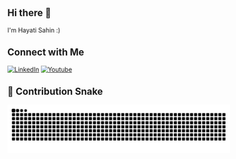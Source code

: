 ## Hi there 👋

I'm Hayati Sahin :)

## Connect with Me
[![LinkedIn]((https://img.shields.io/badge/LinkedIn-0077B5?style=for-the-badge&logo=linkedin&logoColor=white))](www.linkedin.com/in/hayati-sahin-165490318)
[![Youtube]((https://img.shields.io/badge/YouTube-FF0000?style=for-the-badge&logo=youtube&logoColor=white))](https://www.youtube.com/@HayatiByte)

## 🐍 Contribution Snake

<div align="center">
  <picture>
    <source media="(prefers-color-scheme: dark)" srcset="https://raw.githubusercontent.com/hayati-sahin/hayati-sahin/output/github-contribution-grid-snake-dark.svg">
    <source media="(prefers-color-scheme: light)" srcset="https://raw.githubusercontent.com/hayati-sahin/hayati-sahin/output/github-contribution-grid-snake.svg">
    <img alt="github contribution grid snake animation" src="https://raw.githubusercontent.com/hayati-sahin/hayati-sahin/output/github-contribution-grid-snake.svg">
  </picture>
</div>

<!--
**Hayati-Sahin/Hayati-Sahin** is a ✨ _special_ ✨ repository because its `README.md` (this file) appears on your GitHub profile.
- 🔭 I’m currently working on ...
- 🌱 I’m currently learning ...
- 👯 I’m looking to collaborate on ...
- 🤔 I’m looking for help with ...
- 💬 Ask me about ...
- 📫 How to reach me: ...
- 😄 Pronouns: ...
- ⚡ Fun fact: ...
-->
